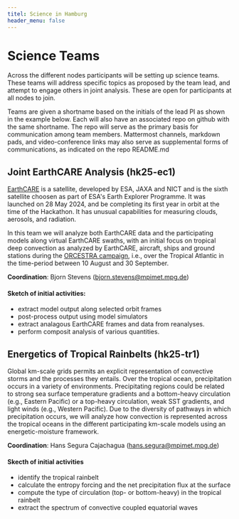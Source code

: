 ```yaml
---
titel: Science in Hamburg
header_menu: false
---
```


# Science Teams

Across the different nodes participants will be setting up science teams. These teams will address specific topics as proposed by the team lead, and attempt to engage others in joint analysis. These are open for participants at all nodes to join. 

Teams are given a shortname based on the initials of the lead PI as shown in the example below. Each will also have an associated repo on github with the same shortname.  The repo  will serve as the primary basis for communication among team members.  Mattermost channels, markdown pads, and video-conference links may also serve as supplemental forms of communications, as indicated on the repo README.md

## Joint EarthCARE Analysis (hk25-ec1)

[EarthCARE](https://earth.esa.int/eogateway/missions/earthcare) is a satellite, developed by ESA, JAXA and NICT and is the sixth satellite choosen as part of ESA's Earth Explorer Programme.   It was launched on 28 May 2024, and be completing its first year in orbit at the time of the Hackathon.  It has unusual capabilities for measuring clouds, aerosols, and radiation.

In this team we will analyze both EarthCARE data and the participating models along virtual EarthCARE swaths, with an initial focus on tropical deep convection as analyzed by EarthCARE, aircraft, ships and ground stations during the [ORCESTRA campaign](http://orcestra-campaign.org/), i.e., over the Tropical Atlantic in the time-period between 10 August and 30 September.

**Coordination**: Bjorn Stevens (bjorn.stevens@mpimet.mpg.de)

#### Sketch of initial activities:
* extract model output along selected orbit frames
* post-process output using model simulators
* extract analagous EarthCARE frames and data from reanalyses.
* perform composit analysis of various quantities.

## Energetics of Tropical Rainbelts  (hk25-tr1)

Global km-scale grids permits an explicit representation of convective storms and the processes they entails. Over the tropical ocean, precipitation occurs in a variety of environments. Precipitating regions could be related to strong sea surface temperature gradients and a bottom-heavy circulation (e.g., Eastern Pacific) or a top-heavy circulation, weak SST gradients, and light winds (e.g., Western Pacific). Due to the diversity of pathways in which precipitation occurs, we will analyze how convection is represented across the tropical oceans in the different participating km-scale models using an energetic-moisture framework.

**Coordination**: Hans Segura Cajachagua (hans.segura@mpimet.mpg.de)

#### Skecth of initial activities
* identify the tropical rainbelt
* calculate the entropy forcing and the net precipitation flux at the surface
* compute the type of circulation (top- or bottom-heavy) in the tropical rainbelt
* extract the spectrum of convective coupled equatorial waves 
